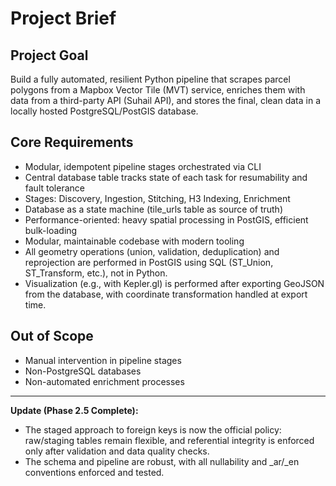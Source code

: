 # Project Brief

## Project Goal
Build a fully automated, resilient Python pipeline that scrapes parcel polygons from a Mapbox Vector Tile (MVT) service, enriches them with data from a third-party API (Suhail API), and stores the final, clean data in a locally hosted PostgreSQL/PostGIS database.

## Core Requirements
- Modular, idempotent pipeline stages orchestrated via CLI
- Central database table tracks state of each task for resumability and fault tolerance
- Stages: Discovery, Ingestion, Stitching, H3 Indexing, Enrichment
- Database as a state machine (tile_urls table as source of truth)
- Performance-oriented: heavy spatial processing in PostGIS, efficient bulk-loading
- Modular, maintainable codebase with modern tooling
- All geometry operations (union, validation, deduplication) and reprojection are performed in PostGIS using SQL (ST_Union, ST_Transform, etc.), not in Python.
- Visualization (e.g., with Kepler.gl) is performed after exporting GeoJSON from the database, with coordinate transformation handled at export time.

## Out of Scope
- Manual intervention in pipeline stages
- Non-PostgreSQL databases
- Non-automated enrichment processes 

---

**Update (Phase 2.5 Complete):**
- The staged approach to foreign keys is now the official policy: raw/staging tables remain flexible, and referential integrity is enforced only after validation and data quality checks.
- The schema and pipeline are robust, with all nullability and _ar/_en conventions enforced and tested. 